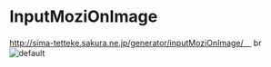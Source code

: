 # InputMoziOnImage
http://sima-tetteke.sakura.ne.jp/generator/inputMoziOnImage/　
  br
![default](https://user-images.githubusercontent.com/32039881/53296567-e90f1980-3854-11e9-8f1a-d7cbe7698c12.JPG)
